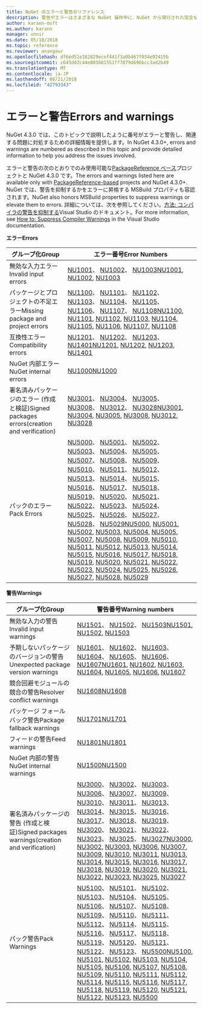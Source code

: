 ```yaml
---
title: NuGet のエラーと警告のリファレンス
description: 警告やエラーはさまざまな NuGet 操作中に、NuGet から発行された完全なリファレンスです。
author: karann-msft
ms.author: karann
manager: unnir
ms.date: 05/18/2018
ms.topic: reference
ms.reviewer: anangaur
ms.openlocfilehash: df6ed51e182829ecef441f3a0b467f034e92415b
ms.sourcegitcommit: c643dd2c44e085601551ff7079d696bcc3ad2b49
ms.translationtype: MT
ms.contentlocale: ja-JP
ms.lasthandoff: 08/21/2018
ms.locfileid: "42793343"
---
```

# <a name="errors-and-warnings"></a><span data-ttu-id="1353a-103">エラーと警告</span><span class="sxs-lookup"><span data-stu-id="1353a-103">Errors and warnings</span></span>

<span data-ttu-id="1353a-104">NuGet 4.3.0 では、このトピックで説明したように番号がエラーと警告し、関連する問題に対処するための詳細情報を提供します。</span><span class="sxs-lookup"><span data-stu-id="1353a-104">In NuGet 4.3.0+, errors and warnings are numbered as described in this topic and provide detailed information to help you address the issues involved.</span></span>

<span data-ttu-id="1353a-105">エラーと警告の次のとおりでのみ使用可能な[PackageReference ベース](../consume-packages/package-references-in-project-files.md)プロジェクトと NuGet 4.3.0 です。</span><span class="sxs-lookup"><span data-stu-id="1353a-105">The errors and warnings listed here are available only with [PackageReference-based](../consume-packages/package-references-in-project-files.md) projects and NuGet 4.3.0+.</span></span> <span data-ttu-id="1353a-106">NuGet では、警告を抑制するかをエラーに昇格する MSBuild プロパティも容認されます。</span><span class="sxs-lookup"><span data-stu-id="1353a-106">NuGet also honors MSBuild properties to suppress warnings or elevate them to errors.</span></span> <span data-ttu-id="1353a-107">詳細については、次を参照してください。[方法: コンパイラの警告を抑制する](/visualstudio/ide/how-to-suppress-compiler-warnings)Visual Studio のドキュメント。</span><span class="sxs-lookup"><span data-stu-id="1353a-107">For more information, see [How to: Suppress Compiler Warnings](/visualstudio/ide/how-to-suppress-compiler-warnings) in the Visual Studio documentation.</span></span>

<span data-ttu-id="1353a-108">**エラー**</span><span class="sxs-lookup"><span data-stu-id="1353a-108">**Errors**</span></span>

| <span data-ttu-id="1353a-109">グループ化</span><span class="sxs-lookup"><span data-stu-id="1353a-109">Group</span></span> | <span data-ttu-id="1353a-110">エラー番号</span><span class="sxs-lookup"><span data-stu-id="1353a-110">Error Numbers</span></span> |
| --- | --- |
| <span data-ttu-id="1353a-111">無効な入力エラー</span><span class="sxs-lookup"><span data-stu-id="1353a-111">Invalid input errors</span></span> | <span data-ttu-id="1353a-112">[NU1001](./errors-and-warnings/NU1001.md)、 [NU1002](./errors-and-warnings/NU1002.md)、 [NU1003](./errors-and-warnings/NU1003.md)</span><span class="sxs-lookup"><span data-stu-id="1353a-112">[NU1001](./errors-and-warnings/NU1001.md), [NU1002](./errors-and-warnings/NU1002.md), [NU1003](./errors-and-warnings/NU1003.md)</span></span> |
| <span data-ttu-id="1353a-113">パッケージとプロジェクトの不足エラー</span><span class="sxs-lookup"><span data-stu-id="1353a-113">Missing package and project errors</span></span> | <span data-ttu-id="1353a-114">[NU1100](./errors-and-warnings/NU1100.md)、 [NU1101](./errors-and-warnings/NU1101.md)、 [NU1102](./errors-and-warnings/NU1102.md)、 [NU1103](./errors-and-warnings/NU1103.md)、 [NU1104](./errors-and-warnings/NU1104.md)、 [NU1105](./errors-and-warnings/NU1105.md)、 [NU1106](./errors-and-warnings/NU1106.md)、 [NU1107](./errors-and-warnings/NU1107.md)、 [NU1108](./errors-and-warnings/NU1108.md)</span><span class="sxs-lookup"><span data-stu-id="1353a-114">[NU1100](./errors-and-warnings/NU1100.md), [NU1101](./errors-and-warnings/NU1101.md), [NU1102](./errors-and-warnings/NU1102.md), [NU1103](./errors-and-warnings/NU1103.md), [NU1104](./errors-and-warnings/NU1104.md), [NU1105](./errors-and-warnings/NU1105.md), [NU1106](./errors-and-warnings/NU1106.md), [NU1107](./errors-and-warnings/NU1107.md), [NU1108](./errors-and-warnings/NU1108.md)</span></span> |
| <span data-ttu-id="1353a-115">互換性エラー</span><span class="sxs-lookup"><span data-stu-id="1353a-115">Compatibility errors</span></span> | <span data-ttu-id="1353a-116">[NU1201](./errors-and-warnings/NU1201.md)、 [NU1202](./errors-and-warnings/NU1202.md)、 [NU1203](./errors-and-warnings/NU1203.md)、 [NU1401](./errors-and-warnings/NU1401.md)</span><span class="sxs-lookup"><span data-stu-id="1353a-116">[NU1201](./errors-and-warnings/NU1201.md), [NU1202](./errors-and-warnings/NU1202.md), [NU1203](./errors-and-warnings/NU1203.md), [NU1401](./errors-and-warnings/NU1401.md)</span></span> |
| <span data-ttu-id="1353a-117">NuGet 内部エラー</span><span class="sxs-lookup"><span data-stu-id="1353a-117">NuGet internal errors</span></span> | [<span data-ttu-id="1353a-118">NU1000</span><span class="sxs-lookup"><span data-stu-id="1353a-118">NU1000</span></span>](./errors-and-warnings/NU1000.md) |
| <span data-ttu-id="1353a-119">署名済みパッケージのエラー (作成と検証)</span><span class="sxs-lookup"><span data-stu-id="1353a-119">Signed packages errors(creation and verification)</span></span> | <span data-ttu-id="1353a-120">[NU3001](./errors-and-warnings/NU3001.md)、 [NU3004](./errors-and-warnings/NU3004.md)、 [NU3005](./errors-and-warnings/NU3005.md)、 [NU3008](./errors-and-warnings/NU3008.md)、 [NU3012](./errors-and-warnings/NU3012.md)、 [NU3028](./errors-and-warnings/NU3028.md)</span><span class="sxs-lookup"><span data-stu-id="1353a-120">[NU3001](./errors-and-warnings/NU3001.md), [NU3004](./errors-and-warnings/NU3004.md), [NU3005](./errors-and-warnings/NU3005.md), [NU3008](./errors-and-warnings/NU3008.md), [NU3012](./errors-and-warnings/NU3012.md), [NU3028](./errors-and-warnings/NU3028.md)</span></span> |
| <span data-ttu-id="1353a-121">パックのエラー</span><span class="sxs-lookup"><span data-stu-id="1353a-121">Pack Errors</span></span> | <span data-ttu-id="1353a-122">[NU5000](./errors-and-warnings/NU5000.md)、 [NU5001](./errors-and-warnings/NU5001.md)、 [NU5002](./errors-and-warnings/NU5002.md)、 [NU5003](./errors-and-warnings/NU5003.md)、 [NU5004](./errors-and-warnings/NU5004.md)、 [NU5005](./errors-and-warnings/NU5005.md)、 [NU5007](./errors-and-warnings/NU5007.md)、 [NU5008](./errors-and-warnings/NU5008.md)、 [NU5009](./errors-and-warnings/NU5009.md)、 [NU5010](./errors-and-warnings/NU5010.md)、 [NU5011](./errors-and-warnings/NU5011.md)、 [NU5012](./errors-and-warnings/NU5012.md)、 [NU5013](./errors-and-warnings/NU5013.md)、 [NU5014](./errors-and-warnings/NU5014.md)、 [NU5015](./errors-and-warnings/NU5015.md)、 [NU5016](./errors-and-warnings/NU5016.md)、 [NU5017](./errors-and-warnings/NU5017.md)、 [NU5018](./errors-and-warnings/NU5018.md)、 [NU5019](./errors-and-warnings/NU5019.md)、 [NU5020](./errors-and-warnings/NU5020.md)、 [NU5021](./errors-and-warnings/NU5021.md)、 [NU5022](./errors-and-warnings/NU5022.md)、 [NU5023](./errors-and-warnings/NU5023.md)、 [NU5024](./errors-and-warnings/NU5024.md)、 [NU5025](./errors-and-warnings/NU5025.md)、 [NU5026](./errors-and-warnings/NU5026.md)、 [NU5027](./errors-and-warnings/NU5027.md)、 [NU5028](./errors-and-warnings/NU5028.md)、 [NU5029](./errors-and-warnings/NU5029.md)</span><span class="sxs-lookup"><span data-stu-id="1353a-122">[NU5000](./errors-and-warnings/NU5000.md), [NU5001](./errors-and-warnings/NU5001.md), [NU5002](./errors-and-warnings/NU5002.md), [NU5003](./errors-and-warnings/NU5003.md), [NU5004](./errors-and-warnings/NU5004.md), [NU5005](./errors-and-warnings/NU5005.md), [NU5007](./errors-and-warnings/NU5007.md), [NU5008](./errors-and-warnings/NU5008.md), [NU5009](./errors-and-warnings/NU5009.md), [NU5010](./errors-and-warnings/NU5010.md), [NU5011](./errors-and-warnings/NU5011.md), [NU5012](./errors-and-warnings/NU5012.md), [NU5013](./errors-and-warnings/NU5013.md), [NU5014](./errors-and-warnings/NU5014.md), [NU5015](./errors-and-warnings/NU5015.md), [NU5016](./errors-and-warnings/NU5016.md), [NU5017](./errors-and-warnings/NU5017.md), [NU5018](./errors-and-warnings/NU5018.md), [NU5019](./errors-and-warnings/NU5019.md), [NU5020](./errors-and-warnings/NU5020.md), [NU5021](./errors-and-warnings/NU5021.md), [NU5022](./errors-and-warnings/NU5022.md), [NU5023](./errors-and-warnings/NU5023.md), [NU5024](./errors-and-warnings/NU5024.md), [NU5025](./errors-and-warnings/NU5025.md), [NU5026](./errors-and-warnings/NU5026.md), [NU5027](./errors-and-warnings/NU5027.md), [NU5028](./errors-and-warnings/NU5028.md), [NU5029](./errors-and-warnings/NU5029.md)</span></span>

<span data-ttu-id="1353a-123">**警告**</span><span class="sxs-lookup"><span data-stu-id="1353a-123">**Warnings**</span></span>

| <span data-ttu-id="1353a-124">グループ化</span><span class="sxs-lookup"><span data-stu-id="1353a-124">Group</span></span> | <span data-ttu-id="1353a-125">警告番号</span><span class="sxs-lookup"><span data-stu-id="1353a-125">Warning numbers</span></span> |
| --- | --- |
| <span data-ttu-id="1353a-126">無効な入力の警告</span><span class="sxs-lookup"><span data-stu-id="1353a-126">Invalid input warnings</span></span> | <span data-ttu-id="1353a-127">[NU1501](./errors-and-warnings/NU1501.md)、 [NU1502](./errors-and-warnings/NU1502.md)、 [NU1503](./errors-and-warnings/NU1503.md)</span><span class="sxs-lookup"><span data-stu-id="1353a-127">[NU1501](./errors-and-warnings/NU1501.md), [NU1502](./errors-and-warnings/NU1502.md), [NU1503](./errors-and-warnings/NU1503.md)</span></span> |
| <span data-ttu-id="1353a-128">予期しないパッケージのバージョンの警告</span><span class="sxs-lookup"><span data-stu-id="1353a-128">Unexpected package version warnings</span></span> | <span data-ttu-id="1353a-129">[NU1601](./errors-and-warnings/NU1601.md)、 [NU1602](./errors-and-warnings/NU1602.md)、 [NU1603](./errors-and-warnings/NU1603.md)、 [NU1604](./errors-and-warnings/NU1604.md)、 [NU1605](./errors-and-warnings/NU1605.md)、 [NU1606](./errors-and-warnings/NU1108.md)、 [NU1607](./errors-and-warnings/NU1107.md)</span><span class="sxs-lookup"><span data-stu-id="1353a-129">[NU1601](./errors-and-warnings/NU1601.md), [NU1602](./errors-and-warnings/NU1602.md), [NU1603](./errors-and-warnings/NU1603.md), [NU1604](./errors-and-warnings/NU1604.md), [NU1605](./errors-and-warnings/NU1605.md), [NU1606](./errors-and-warnings/NU1108.md), [NU1607](./errors-and-warnings/NU1107.md)</span></span> |
| <span data-ttu-id="1353a-130">競合回避モジュールの競合の警告</span><span class="sxs-lookup"><span data-stu-id="1353a-130">Resolver conflict warnings</span></span> | [<span data-ttu-id="1353a-131">NU1608</span><span class="sxs-lookup"><span data-stu-id="1353a-131">NU1608</span></span>](./errors-and-warnings/NU1608.md) |
| <span data-ttu-id="1353a-132">パッケージ フォールバック警告</span><span class="sxs-lookup"><span data-stu-id="1353a-132">Package fallback warnings</span></span> | [<span data-ttu-id="1353a-133">NU1701</span><span class="sxs-lookup"><span data-stu-id="1353a-133">NU1701</span></span>](./errors-and-warnings/NU1701.md) |
| <span data-ttu-id="1353a-134">フィードの警告</span><span class="sxs-lookup"><span data-stu-id="1353a-134">Feed warnings</span></span> | [<span data-ttu-id="1353a-135">NU1801</span><span class="sxs-lookup"><span data-stu-id="1353a-135">NU1801</span></span>](./errors-and-warnings/NU1801.md) |
| <span data-ttu-id="1353a-136">NuGet 内部の警告</span><span class="sxs-lookup"><span data-stu-id="1353a-136">NuGet internal warnings</span></span> | [<span data-ttu-id="1353a-137">NU1500</span><span class="sxs-lookup"><span data-stu-id="1353a-137">NU1500</span></span>](./errors-and-warnings/NU1500.md) |
| <span data-ttu-id="1353a-138">署名済みパッケージの警告 (作成と検証)</span><span class="sxs-lookup"><span data-stu-id="1353a-138">Signed packages warnings(creation and verification)</span></span> | <span data-ttu-id="1353a-139">[NU3000](./errors-and-warnings/NU3000.md)、 [NU3002](./errors-and-warnings/NU3002.md)、 [NU3003](./errors-and-warnings/NU3003.md)、 [NU3006](./errors-and-warnings/NU3006.md)、 [NU3007](./errors-and-warnings/NU3007.md)、 [NU3009](./errors-and-warnings/NU3009.md)、 [NU3010](./errors-and-warnings/NU3010.md)、 [NU3011](./errors-and-warnings/NU3011.md)、 [NU3013](./errors-and-warnings/NU3013.md)、 [NU3014](./errors-and-warnings/NU3014.md)、 [NU3015](./errors-and-warnings/NU3015.md)、 [NU3016](./errors-and-warnings/NU3016.md)、 [NU3017](./errors-and-warnings/NU3017.md)、 [NU3018](./errors-and-warnings/NU3018.md)、 [NU3019](./errors-and-warnings/NU3019.md)、 [NU3020](./errors-and-warnings/NU3020.md)、 [NU3021](./errors-and-warnings/NU3021.md)、 [NU3022](./errors-and-warnings/NU3022.md)、 [NU3023](./errors-and-warnings/NU3023.md)、 [NU3025](./errors-and-warnings/NU3025.md)、 [NU3027](./errors-and-warnings/NU3027.md)</span><span class="sxs-lookup"><span data-stu-id="1353a-139">[NU3000](./errors-and-warnings/NU3000.md), [NU3002](./errors-and-warnings/NU3002.md), [NU3003](./errors-and-warnings/NU3003.md), [NU3006](./errors-and-warnings/NU3006.md), [NU3007](./errors-and-warnings/NU3007.md), [NU3009](./errors-and-warnings/NU3009.md), [NU3010](./errors-and-warnings/NU3010.md), [NU3011](./errors-and-warnings/NU3011.md), [NU3013](./errors-and-warnings/NU3013.md), [NU3014](./errors-and-warnings/NU3014.md), [NU3015](./errors-and-warnings/NU3015.md), [NU3016](./errors-and-warnings/NU3016.md), [NU3017](./errors-and-warnings/NU3017.md), [NU3018](./errors-and-warnings/NU3018.md), [NU3019](./errors-and-warnings/NU3019.md), [NU3020](./errors-and-warnings/NU3020.md), [NU3021](./errors-and-warnings/NU3021.md), [NU3022](./errors-and-warnings/NU3022.md), [NU3023](./errors-and-warnings/NU3023.md), [NU3025](./errors-and-warnings/NU3025.md), [NU3027](./errors-and-warnings/NU3027.md)</span></span> |
| <span data-ttu-id="1353a-140">パック警告</span><span class="sxs-lookup"><span data-stu-id="1353a-140">Pack Warnings</span></span> | <span data-ttu-id="1353a-141">[NU5100](./errors-and-warnings/NU5100.md)、 [NU5101](./errors-and-warnings/NU5101.md)、 [NU5102](./errors-and-warnings/NU5102.md)、 [NU5103](./errors-and-warnings/NU5103.md)、 [NU5104](./errors-and-warnings/NU5104.md)、 [NU5105](./errors-and-warnings/NU5105.md)、 [NU5106](./errors-and-warnings/NU5106.md)、 [NU5107](./errors-and-warnings/NU5107.md)、 [NU5108](./errors-and-warnings/NU5108.md)、 [NU5109](./errors-and-warnings/NU5109.md)、 [NU5110](./errors-and-warnings/NU5110.md)、 [NU5111](./errors-and-warnings/NU5111.md)、 [NU5112](./errors-and-warnings/NU5112.md)、 [NU5114](./errors-and-warnings/NU5114.md)、 [NU5115](./errors-and-warnings/NU5115.md)、 [NU5116](./errors-and-warnings/NU5116.md)、 [NU5117](./errors-and-warnings/NU5117.md)、 [NU5118](./errors-and-warnings/NU5118.md)、 [NU5119](./errors-and-warnings/NU5119.md)、 [NU5120](./errors-and-warnings/NU5120.md)、 [NU5121](./errors-and-warnings/NU5121.md)、 [NU5122](./errors-and-warnings/NU5122.md)、 [NU5123](./errors-and-warnings/NU5123.md)、 [NU5500](./errors-and-warnings/NU5500.md)</span><span class="sxs-lookup"><span data-stu-id="1353a-141">[NU5100](./errors-and-warnings/NU5100.md), [NU5101](./errors-and-warnings/NU5101.md), [NU5102](./errors-and-warnings/NU5102.md), [NU5103](./errors-and-warnings/NU5103.md), [NU5104](./errors-and-warnings/NU5104.md), [NU5105](./errors-and-warnings/NU5105.md), [NU5106](./errors-and-warnings/NU5106.md), [NU5107](./errors-and-warnings/NU5107.md), [NU5108](./errors-and-warnings/NU5108.md), [NU5109](./errors-and-warnings/NU5109.md), [NU5110](./errors-and-warnings/NU5110.md), [NU5111](./errors-and-warnings/NU5111.md), [NU5112](./errors-and-warnings/NU5112.md), [NU5114](./errors-and-warnings/NU5114.md), [NU5115](./errors-and-warnings/NU5115.md), [NU5116](./errors-and-warnings/NU5116.md), [NU5117](./errors-and-warnings/NU5117.md), [NU5118](./errors-and-warnings/NU5118.md), [NU5119](./errors-and-warnings/NU5119.md), [NU5120](./errors-and-warnings/NU5120.md), [NU5121](./errors-and-warnings/NU5121.md), [NU5122](./errors-and-warnings/NU5122.md), [NU5123](./errors-and-warnings/NU5123.md), [NU5500](./errors-and-warnings/NU5500.md)</span></span>
